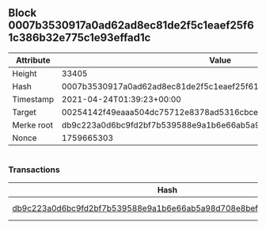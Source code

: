 ## Block 0007b3530917a0ad62ad8ec81de2f5c1eaef25f61c386b32e775c1e93effad1c

Attribute | Value
--- | ---
Height | 33405
Hash | 0007b3530917a0ad62ad8ec81de2f5c1eaef25f61c386b32e775c1e93effad1c
Timestamp | 2021-04-24T01:39:23+00:00
Target | 00254142f49eaaa504dc75712e8378ad5316cbcead634704b3734b6271167cc4
Merke root | db9c223a0d6bc9fd2bf7b539588e9a1b6e66ab5a98d708e8bef108cd25000bec
Nonce | 1759665303

```

```

### Transactions

Hash | Amount
--- | ---
[db9c223a0d6bc9fd2bf7b539588e9a1b6e66ab5a98d708e8bef108cd25000bec](db9c223a0d6bc9fd2bf7b539588e9a1b6e66ab5a98d708e8bef108cd25000bec.md) | 10.00000000 SKEPTI 
